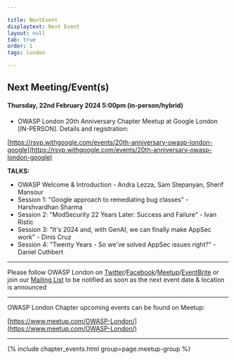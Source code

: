 ```yaml
---

title: NextEvent
displaytext: Next Event
layout: null
tab: true
order: 1
tags: london

---
```


## Next Meeting/Event(s)

[//]: # (Comment: When updating the next event info also update the homepage)
#### Thursday, 22nd February 2024 5:00pm (in-person/hybrid)

* OWASP London 20th Anniversary Chapter Meetup at Google London [IN-PERSON]. Details and registration:

[https://rsvp.withgoogle.com/events/20th-anniversary-owasp-london-google](https://rsvp.withgoogle.com/events/20th-anniversary-owasp-london-google)

**TALKS:**


* OWASP Welcome & Introduction - Andra Lezza, Sam Stepanyan, Sherif Mansour
* Session 1: "Google approach to remediating bug classes" - Harshvardhan Sharma
* Session 2: "ModSecurity 22 Years Later: Success and Failure" - Ivan Ristic
* Session 3: "It's 2024 and, with GenAI, we can finally make AppSec work" - Dinis Cruz
* Session 4: "Twenty Years - So we've solved AppSec issues right?" - Daniel Cuthbert

---
Please follow OWASP London on [Twitter](https://twitter.com/owasplondon)/[Facebook](https://www.facebook.com/OWASPLondon)/[Meetup](https://www.meetup.com/OWASP-London/)/[EventBrite](https://www.eventbrite.co.uk/o/owasp-london-chapter-9790101329) or join our [Mailing List](https://groups.google.com/a/owasp.org/forum/#!forum/london-chapter) to be notified as soon as the next event date & location is announced

---
OWASP London Chapter upcoming events can be found on Meetup:

[https://www.meetup.com/OWASP-London/](https://www.meetup.com/OWASP-London/)

---
{% include chapter_events.html group=page.meetup-group %}
